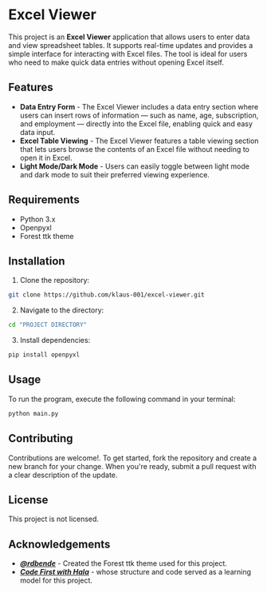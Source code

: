 # Excel Viewer

This project is an **Excel Viewer** application that allows users to enter data and view spreadsheet tables. It supports real-time updates and provides a simple interface for interacting with Excel files. The tool is ideal for users who need to make quick data entries without opening Excel itself.

## Features

- **Data Entry Form** - The Excel Viewer includes a data entry section where users can insert rows of information — such as name, age, subscription, and employment — directly into the Excel file, enabling quick and easy data input.
- **Excel Table Viewing** - The Excel Viewer features a table viewing section that lets users browse the contents of an Excel file without needing to open it in Excel.
- **Light Mode/Dark Mode** - Users can easily toggle between light mode and dark mode to suit their preferred viewing experience.

## Requirements

- Python 3.x
- Openpyxl
- Forest ttk theme

## Installation

1. Clone the repository:

```bash
git clone https://github.com/klaus-001/excel-viewer.git
```

2. Navigate to the directory:

```bash
cd "PROJECT DIRECTORY"
```

3. Install dependencies:

```bash
pip install openpyxl
```

## Usage

To run the program, execute the following command in your terminal:

```bash
python main.py
```

## Contributing

Contributions are welcome!. To get started, fork the repository and create a new branch for your change. When you're ready, submit a pull request with a clear description of the update.

## License

This project is not licensed.

## Acknowledgements

- [***@rdbende***](https://github.com/rdbende/Forest-ttk-theme) - Created the Forest ttk theme used for this project.
- [***Code First with Hala***](https://www.youtube.com/watch?v=8m4uDS_nyCk) - whose structure and code served as a learning model for this project.

